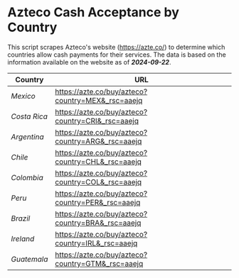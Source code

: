 # Azteco Cash Acceptance by Country

This script scrapes Azteco's website (https://azte.co/) to determine which countries allow cash 
payments for their services. The data is based on the information available on the website as of **_2024-09-22_**.

| **Country** | **URL** |
|---|---|
| _Mexico_ | https://azte.co/buy/azteco?country=MEX&_rsc=aaejq |
| _Costa Rica_ | https://azte.co/buy/azteco?country=CRI&_rsc=aaejq |
| _Argentina_ | https://azte.co/buy/azteco?country=ARG&_rsc=aaejq |
| _Chile_ | https://azte.co/buy/azteco?country=CHL&_rsc=aaejq |
| _Colombia_ | https://azte.co/buy/azteco?country=COL&_rsc=aaejq |
| _Peru_ | https://azte.co/buy/azteco?country=PER&_rsc=aaejq |
| _Brazil_ | https://azte.co/buy/azteco?country=BRA&_rsc=aaejq |
| _Ireland_ | https://azte.co/buy/azteco?country=IRL&_rsc=aaejq |
| _Guatemala_ | https://azte.co/buy/azteco?country=GTM&_rsc=aaejq |

